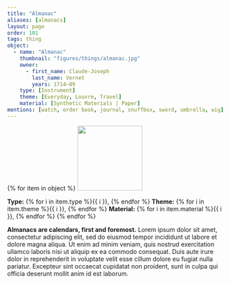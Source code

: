 ```yaml
---
title: "Almanac"
aliases: [almanacs]
layout: page
order: 101
tags: thing
object:
  - name: "Almanac"
    thumbnail: "figures/things/almanac.jpg"
    owner:
      - first_name: Claude-Joseph
        last_name: Vernet
        years: 1714–89
    type: [Instrument]
    theme: [Everyday, Louvre, Travel]
    material: [Synthetic Materials | Paper]
mentions: [watch, order book, journal, snuffbox, sword, umbrella, wig]
---
```


{% for item in object %}
<img src="/_assets/images/{{ item.thumbnail }}" width="150"/>

**Type:** {% for i in item.type %}{{ i }}, {% endfor %}
**Theme:** {% for i in item.theme %}{{ i }}, {% endfor %}
**Material:** {% for i in item.material %}{{ i }}, {% endfor %}
{% endfor %}

**Almanacs are calendars, first and foremost.** Lorem ipsum dolor sit amet, consectetur adipiscing elit, sed do eiusmod tempor incididunt ut labore et dolore magna aliqua. Ut enim ad minim veniam, quis nostrud exercitation ullamco laboris nisi ut aliquip ex ea commodo consequat. Duis aute irure dolor in reprehenderit in voluptate velit esse cillum dolore eu fugiat nulla pariatur. Excepteur sint occaecat cupidatat non proident, sunt in culpa qui officia deserunt mollit anim id est laborum.